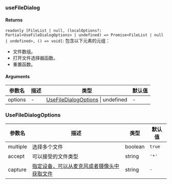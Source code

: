 ### useFileDialog

#### Returns
`readonly [FileList | null, (localOptions?: Partial<UseFileDialogOptions> | undefined) => Promise<FileList | null | undefined>, () => void]`: 包含以下元素的元组：
- 文件数组。
- 打开文件选择器函数。
- 重置函数。

#### Arguments
|参数名|描述|类型|默认值|
|---|---|---|---|
|options|-|[UseFileDialogOptions](#UseFileDialogOptions) \| undefined |-|

### UseFileDialogOptions

|参数名|描述|类型|默认值|
|---|---|---|---|
|multiple|选择多个文件|boolean |`true`|
|accept|可以接受的文件类型|string |`'*'`|
|capture|[指定设备，可以从麦克风或者摄像头中获取文件](https://developer.mozilla.org/en-US/docs/Web/HTML/Attributes/capture)|string |`-`|